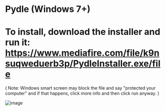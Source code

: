 # Pydle (Windows 7+)

# To install, download the installer and run it: https://www.mediafire.com/file/k9nsuqweduerb3p/PydleInstaller.exe/file
( Note: Windows smart screen may block the file and say "protected your computer" and if that happens, click more info and then click run anyway. )

![image](https://user-images.githubusercontent.com/77012800/156407661-b979fca9-cae9-4129-a0fd-e2f0886a0689.png)
